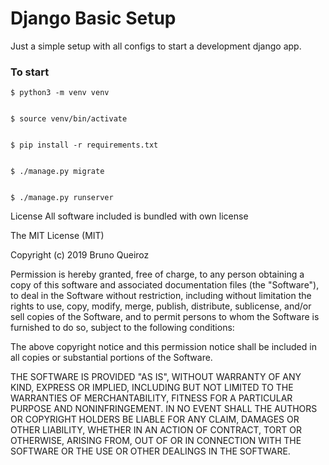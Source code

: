 # Django Basic Setup

Just a simple setup with all configs to start a development django app.


### To start


    $ python3 -m venv venv


    $ source venv/bin/activate


    $ pip install -r requirements.txt


    $ ./manage.py migrate


    $ ./manage.py runserver


License All software included is bundled with own license

The MIT License (MIT)

Copyright (c) 2019 Bruno Queiroz

Permission is hereby granted, free of charge, to any person obtaining a copy of this software and associated documentation files (the "Software"), to deal in the Software without restriction, including without limitation the rights to use, copy, modify, merge, publish, distribute, sublicense, and/or sell copies of the Software, and to permit persons to whom the Software is furnished to do so, subject to the following conditions:

The above copyright notice and this permission notice shall be included in all copies or substantial portions of the Software.

THE SOFTWARE IS PROVIDED "AS IS", WITHOUT WARRANTY OF ANY KIND, EXPRESS OR IMPLIED, INCLUDING BUT NOT LIMITED TO THE WARRANTIES OF MERCHANTABILITY, FITNESS FOR A PARTICULAR PURPOSE AND NONINFRINGEMENT. IN NO EVENT SHALL THE AUTHORS OR COPYRIGHT HOLDERS BE LIABLE FOR ANY CLAIM, DAMAGES OR OTHER LIABILITY, WHETHER IN AN ACTION OF CONTRACT, TORT OR OTHERWISE, ARISING FROM, OUT OF OR IN CONNECTION WITH THE SOFTWARE OR THE USE OR OTHER DEALINGS IN THE SOFTWARE.     